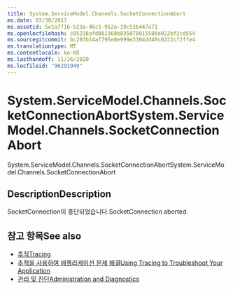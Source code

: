 ```yaml
---
title: System.ServiceModel.Channels.SocketConnectionAbort
ms.date: 03/30/2017
ms.assetid: 5e1a7716-b23a-46c5-952a-19c53b447a71
ms.openlocfilehash: c05238afd081368b835078815586e022bf2cd554
ms.sourcegitcommit: bc293b14af795e0e999e3304dd40c0222cf2ffe4
ms.translationtype: MT
ms.contentlocale: ko-KR
ms.lasthandoff: 11/26/2020
ms.locfileid: "96291949"
---
```

# <a name="systemservicemodelchannelssocketconnectionabort"></a><span data-ttu-id="362f2-102">System.ServiceModel.Channels.SocketConnectionAbort</span><span class="sxs-lookup"><span data-stu-id="362f2-102">System.ServiceModel.Channels.SocketConnectionAbort</span></span>

<span data-ttu-id="362f2-103">System.ServiceModel.Channels.SocketConnectionAbort</span><span class="sxs-lookup"><span data-stu-id="362f2-103">System.ServiceModel.Channels.SocketConnectionAbort</span></span>  
  
## <a name="description"></a><span data-ttu-id="362f2-104">Description</span><span class="sxs-lookup"><span data-stu-id="362f2-104">Description</span></span>  

 <span data-ttu-id="362f2-105">SocketConnection이 중단되었습니다.</span><span class="sxs-lookup"><span data-stu-id="362f2-105">SocketConnection aborted.</span></span>  
  
## <a name="see-also"></a><span data-ttu-id="362f2-106">참고 항목</span><span class="sxs-lookup"><span data-stu-id="362f2-106">See also</span></span>

- [<span data-ttu-id="362f2-107">추적</span><span class="sxs-lookup"><span data-stu-id="362f2-107">Tracing</span></span>](index.md)
- [<span data-ttu-id="362f2-108">추적을 사용하여 애플리케이션 문제 해결</span><span class="sxs-lookup"><span data-stu-id="362f2-108">Using Tracing to Troubleshoot Your Application</span></span>](using-tracing-to-troubleshoot-your-application.md)
- [<span data-ttu-id="362f2-109">관리 및 진단</span><span class="sxs-lookup"><span data-stu-id="362f2-109">Administration and Diagnostics</span></span>](../index.md)
